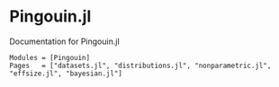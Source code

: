 # Pingouin.jl

Documentation for Pingouin.jl

```@autodocs
Modules = [Pingouin]
Pages   = ["datasets.jl", "distributions.jl", "nonparametric.jl", "effsize.jl", "bayesian.jl"]
```
